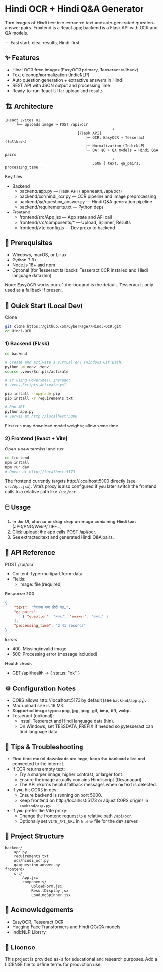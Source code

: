 # Hindi OCR + Hindi Q&A Generator

Turn images of Hindi text into extracted text and auto‑generated question–answer pairs. Frontend is a React app; backend is a Flask API with OCR and QA models.

— Fast start, clear results, Hindi-first.

## ✨ Features
- Hindi OCR from images (EasyOCR primary, Tesseract fallback)
- Text cleanup/normalization (IndicNLP)
- Auto question generation + extractive answers in Hindi
- REST API with JSON output and processing time
- Ready-to-run React UI for upload and results

## 🏗️ Architecture
```
[React (Vite) UI]
	 └── uploads image → POST /api/ocr
												 ↓
								 [Flask API]
									 ├─ OCR: EasyOCR → Tesseract (fallback)
									 ├─ Normalization (IndicNLP)
									 └─ QA: QG + QA models → Hindi Q&A pairs
												 ↓
										JSON { text, qa_pairs, processing_time }
```

Key files
- Backend
	- backend/app.py — Flask API (/api/health, /api/ocr)
	- backend/ocr/hindi_ocr.py — OCR pipeline and image preprocessing
	- backend/qa/question_answer.py — Hindi Q&A generation pipeline
	- backend/requirements.txt — Python deps
- Frontend
	- frontend/src/App.jsx — App state and API call
	- frontend/src/components/* — Upload, Spinner, Results
	- frontend/vite.config.js — Dev proxy to backend

## 🧰 Prerequisites
- Windows, macOS, or Linux
- Python 3.8+
- Node.js 18+ and npm
- Optional (for Tesseract fallback): Tesseract OCR installed and Hindi language data (hin)

Note: EasyOCR works out-of-the-box and is the default. Tesseract is only used as a fallback if present.

## 🚀 Quick Start (Local Dev)

Clone
```bash
git clone https://github.com/CyberMage7/Hindi-OCR.git
cd Hindi-OCR
```

### 1) Backend (Flask)
```bash
cd backend

# Create and activate a virtual env (Windows Git Bash)
python -m venv .venv
source .venv/Scripts/activate

# If using PowerShell instead:
# .venv\Scripts\Activate.ps1

pip install --upgrade pip
pip install -r requirements.txt

# Run API
python app.py
# Serves at http://localhost:5000
```

First run may download model weights; allow some time.

### 2) Frontend (React + Vite)
Open a new terminal and run:
```bash
cd frontend
npm install
npm run dev
# Opens at http://localhost:5173
```

The frontend currently targets http://localhost:5000 directly (see `src/App.jsx`). Vite’s proxy is also configured if you later switch the frontend calls to a relative path like `/api/ocr`.

## 🖱️ Usage
1. In the UI, choose or drag-drop an image containing Hindi text (JPG/PNG/WebP/TIFF…).
2. Click upload; the app calls POST /api/ocr.
3. See extracted text and generated Hindi Q&A pairs.

## 📡 API Reference
POST /api/ocr
- Content-Type: multipart/form-data
- Fields:
	- image: file (required)

Response 200
```json
{
	"text": "निकाला गया हिंदी पाठ…",
	"qa_pairs": [
		{ "question": "प्रश्न…", "answer": "उत्तर…" }
	],
	"processing_time": "2.41 seconds"
}
```

Errors
- 400: Missing/invalid image
- 500: Processing error (message included)

Health check
- GET /api/health → { status: "ok" }

## ⚙️ Configuration Notes
- CORS allows http://localhost:5173 by default (see `backend/app.py`).
- Max upload size is 16 MB.
- Supported image types: png, jpg, jpeg, gif, bmp, tiff, webp.
- Tesseract (optional):
	- Install Tesseract and Hindi language data (hin).
	- On Windows, set TESSDATA_PREFIX if needed so pytesseract can find language data.

## 🧪 Tips & Troubleshooting
- First-time model downloads are large; keep the backend alive and connected to the internet.
- If OCR returns empty text:
	- Try a sharper image, higher contrast, or larger font.
	- Ensure the image actually contains Hindi script (Devanagari).
	- The API returns helpful fallback messages when no text is detected.
- If you hit CORS in dev:
	- Ensure backend is running on port 5000.
	- Keep frontend on http://localhost:5173 or adjust CORS origins in `backend/app.py`.
- If you prefer the Vite proxy:
	- Change the frontend request to a relative path `/api/ocr`.
	- Optionally set `VITE_API_URL` in a `.env` file for the dev server.

## 📂 Project Structure
```
backend/
	app.py
	requirements.txt
	ocr/hindi_ocr.py
	qa/question_answer.py
frontend/
	src/
		App.jsx
		components/
			UploadForm.jsx
			ResultDisplay.jsx
			LoadingSpinner.jsx
```

## 🙌 Acknowledgements
- EasyOCR, Tesseract OCR
- Hugging Face Transformers and Hindi QG/QA models
- IndicNLP Library

## 📄 License
This project is provided as-is for educational and research purposes. Add a LICENSE file to define terms for production use.

